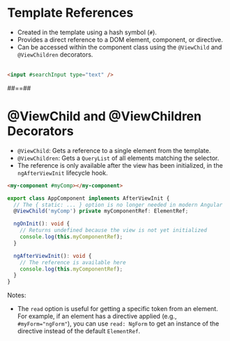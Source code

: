 <!-- .slide: class="with-code inconsolata" -->
# Template References

- Created in the template using a hash symbol (`#`).
- Provides a direct reference to a DOM element, component, or directive.
- Can be accessed within the component class using the `@ViewChild` and `@ViewChildren` decorators.
<br/><br/>

```html
<input #searchInput type="text" />
```
<!-- .element: class="big-code" -->

##==##

<!-- .slide: class="with-code inconsolata" -->
# @ViewChild and @ViewChildren Decorators

- `@ViewChild`: Gets a reference to a single element from the template.
- `@ViewChildren`: Gets a `QueryList` of all elements matching the selector.
- The reference is only available after the view has been initialized, in the `ngAfterViewInit` lifecycle hook.

```html
<my-component #myComp></my-component>
```
<!-- .element: class="small-code" -->

```typescript
export class AppComponent implements AfterViewInit {
  // The { static: ... } option is no longer needed in modern Angular
  @ViewChild('myComp') private myComponentRef: ElementRef;

  ngOnInit(): void {
    // Returns undefined because the view is not yet initialized
    console.log(this.myComponentRef);
  }

  ngAfterViewInit(): void {
    // The reference is available here
    console.log(this.myComponentRef);
  }
}
```
<!-- .element: class="small-code" -->

Notes:
- The `read` option is useful for getting a specific token from an element. For example, if an element has a directive applied (e.g., `#myForm="ngForm"`), you can use `read: NgForm` to get an instance of the directive instead of the default `ElementRef`.
